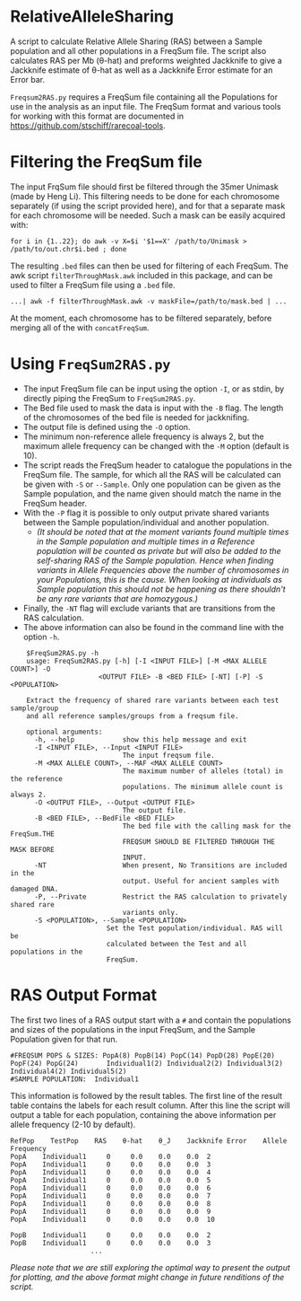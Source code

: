 # RelativeAlleleSharing
A script to calculate Relative Allele Sharing (RAS) between a Sample population and all other populations in a FreqSum file. The script also calculates RAS per Mb (θ-hat) and preforms weighted Jackknife to give a Jackknife estimate of θ-hat as well as a Jackknife Error estimate for an Error bar.

`Freqsum2RAS.py` requires a FreqSum file containing all the Populations for use in the analysis as an input file. The FreqSum format and various tools for working with this format are documented in https://github.com/stschiff/rarecoal-tools.

# Filtering the FreqSum file
The input FrqSum file should first be filtered through the 35mer Unimask (made by Heng Li). This filtering needs to be done for each chromosome separately (if using the script provided here), and for that a separate mask for each chromosome will be needed. Such a mask can be easily acquired with:

    for i in {1..22}; do awk -v X=$i '$1==X' /path/to/Unimask > /path/to/out.chr$i.bed ; done

The resulting `.bed` files can then be used for filtering of each FreqSum. The awk script `filterThroughMask.awk` included in this package, and can be used to filter a FreqSum file using a `.bed` file. 
   
    ...| awk -f filterThroughMask.awk -v maskFile=/path/to/mask.bed | ...

At the moment, each chromosome has to be filtered separately, before merging all of the with `concatFreqSum`.

# Using `FreqSum2RAS.py`
* The input FreqSum file can be input using the option `-I`, or as stdin, by directly piping the FreqSum to `FreqSum2RAS.py`.
* The Bed file used to mask the data is input with the `-B` flag. The length of the chromosomes of the bed file is needed for jackknifing.
* The output file is defined using the `-O` option.
* The minimum non-reference allele frequency is always 2, but the maximum allele frequency can be changed with the `-M` option (default is 10).
* The script reads the FreqSum header to catalogue the populations in the FreqSum file. The sample, for which all the RAS will be calculated can be given with `-S` or `--Sample`. Only one population can be given as the Sample population, and the name given should match the name in the FreqSum header.
* With the `-P` flag it is possible to only output private shared variants between the Sample population/individual and another population. 
  * _(It should be noted that at the moment variants found multiple times in the Sample population and multiple times in a Reference population will be counted as private but will also be added to the self-sharing RAS of the Sample population. Hence when finding variants in Allele Frequencies above the number of chromosomes in your Populations, this is the cause. When looking at individuals as Sample population this should not be happening as there shouldn't be any rare variants that are homozygous.)_
* Finally, the `-NT` flag will exclude variants that are transitions from the RAS calculation. 
* The above information can also be found in the command line with the option `-h`.
```
    $FreqSum2RAS.py -h 
    usage: FreqSum2RAS.py [-h] [-I <INPUT FILE>] [-M <MAX ALLELE COUNT>] -O
                      <OUTPUT FILE> -B <BED FILE> [-NT] [-P] -S <POPULATION>

    Extract the frequency of shared rare variants between each test sample/group
    and all reference samples/groups from a freqsum file.

    optional arguments:
      -h, --help            show this help message and exit
      -I <INPUT FILE>, --Input <INPUT FILE>
                            The input freqsum file.
      -M <MAX ALLELE COUNT>, --MAF <MAX ALLELE COUNT>
                            The maximum number of alleles (total) in the reference
                            populations. The minimum allele count is always 2.
      -O <OUTPUT FILE>, --Output <OUTPUT FILE>
                            The output file.
      -B <BED FILE>, --BedFile <BED FILE>
                            The bed file with the calling mask for the FreqSum.THE
                            FREQSUM SHOULD BE FILTERED THROUGH THE MASK BEFORE
                            INPUT.
      -NT                   When present, No Transitions are included in the
                            output. Useful for ancient samples with damaged DNA.
      -P, --Private         Restrict the RAS calculation to privately shared rare
                            variants only.
      -S <POPULATION>, --Sample <POPULATION>
                        Set the Test population/individual. RAS will be
                        calculated between the Test and all populations in the
                        FreqSum.
```
# RAS Output Format

The first two lines of a RAS output start with a `#` and contain the populations and sizes of the populations in the input FreqSum, and the Sample Population given for that run. 

    #FREQSUM POPS & SIZES: PopA(8) PopB(14) PopC(14) PopD(28) PopE(20) PopF(24) PopG(24)       Individual1(2) Individual2(2) Individual3(2) Individual4(2) Individual5(2)
    #SAMPLE POPULATION:  Individual1

This information is followed by the result tables.
The first line of the result table contains the labels for each result column. 
After this line the script will output a table for each population, containing the above information per allele frequency (2-10 by default).

    RefPop    TestPop    RAS    θ-hat    θ_J    Jackknife Error    Allele Frequency 
    PopA    Individual1 	0	  0.0	 0.0	0.0  2
    PopA    Individual1 	0	  0.0	 0.0	0.0  3
    PopA    Individual1 	0	  0.0	 0.0	0.0  4
    PopA    Individual1 	0	  0.0	 0.0	0.0  5
    PopA    Individual1 	0	  0.0	 0.0	0.0  6
    PopA    Individual1 	0	  0.0	 0.0	0.0  7
    PopA    Individual1 	0	  0.0	 0.0	0.0  8
    PopA    Individual1 	0	  0.0	 0.0	0.0  9
    PopA    Individual1 	0	  0.0	 0.0	0.0  10
    
    PopB    Individual1 	0	  0.0	 0.0	0.0  2
    PopB    Individual1 	0	  0.0	 0.0	0.0  3
                        ...

_Please note that we are still exploring the optimal way to present the output for plotting, and the above format might change in future renditions of the script._
